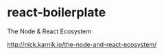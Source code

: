 # react-boilerplate
The Node &amp; React Ecosystem

http://nick.karnik.io/the-node-and-react-ecosystem/
